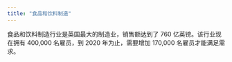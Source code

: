 ```yaml
---
title: "食品和饮料制造"
---
```


食品和饮料制造行业是英国最大的制造业，销售额达到了 760 亿英镑。该行业现在拥有 400,000 名雇员，到 2020 年为止，需要增加 170,000 名雇员才能满足需求。